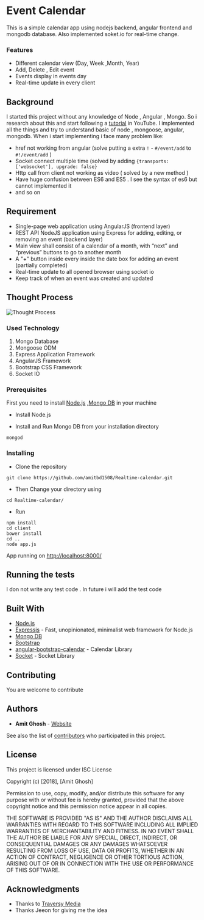 # Event Calendar


This is a simple calendar app using nodejs backend, angular frontend and mongodb database. Also implemented soket.io for real-time change.
### Features
* Different calendar view (Day, Week ,Month, Year)
* Add, Delete , Edit event
* Events display in events day
* Real-time update in every client

## Background
I started this project without any knowledge of Node , Angular , Mongo. So i research about this and start following a [tutorial](https://www.youtube.com/watch?v=eB9Fq9I5ocs) in YouTube. I implemented all the things and try to understand basic of node , mongoose, angular, mongodb. When i start implementing i face many problem like: 
* href not working from angular (solve putting a extra `!` -  `#/event/add` to `#!/event/add` )
* Socket connect multiple time (solved by adding `{transports: ['websocket'], upgrade: false}`
* Http call from client not working as video ( solved by a new method )
* Have huge confusion between ES6 and ES5 . I see the syntax of es6 but cannot implemented it 
* and so on 
## Requirement
* Single-page web application using AngularJS (frontend layer)
*  REST API NodeJS application using Express for adding, editing, or removing an event (backend layer)
*  Main view shall consist of a calendar of a month, with “next” and “previous” buttons to go to another month
*  A  "+" button inside every inside the date box for adding an event (partially completed)
*  Real-time update to all opened browser using socket io
*  Keep track of when an event was created and updated
##  Thought Process
![Thought Process](https://github.com/amitbd1508/Realtime-calendar/blob/master/realtime-caldender.png?raw=true)


### Used Technology
1. Mongo Database
2. Mongoose ODM
3. Express Application Framework
4. AngularJS Framework
5. Bootstrap CSS Framework
7. Socket IO

### Prerequisites

First you need to install [Node.js](https://nodejs.org/en/) ,[Mongo DB](https://www.mongodb.com/) in your machine 

* Install Node.js

* Install and Run Mongo DB from your installation directory   
```
mongod
```

### Installing
* Clone the repository
```
git clone https://github.com/amitbd1508/Realtime-calendar.git
```
* Then Change your directory using 
```
cd Realtime-calendar/
```
* Run 
```
npm install
cd client
bower install
cd ..
node app.js
```

App running on [http://localhost:8000/](http://localhost:8000/)

## Running the tests
I don not write any test code . In future i will add the test code 

## Built With
* [Node.js](https://nodejs.org/en/) 
* [Expressjs](https://expressjs.com/) - Fast, unopinionated, minimalist web framework for Node.js
* [Mongo DB](https://www.mongodb.com/)
* [Bootstrap](https://getbootstrap.com/)
* [angular-bootstrap-calendar](https://github.com/mattlewis92/angular-bootstrap-calendar) - Calendar Library
* [Socket](https://socket.io/) - Socket Library 


## Contributing

You are welcome to contribute


## Authors

* **Amit Ghosh** -  [Website](www.amitghosh.me)

See also the list of [contributors](https://github.com/amitbd1508/Realtime-calendar/graphs/contributors) who participated in this project.

## License

This project is licensed under ISC License

Copyright (c) [2018], [Amit Ghosh]

Permission to use, copy, modify, and/or distribute this software for any
purpose with or without fee is hereby granted, provided that the above
copyright notice and this permission notice appear in all copies.

THE SOFTWARE IS PROVIDED "AS IS" AND THE AUTHOR DISCLAIMS ALL WARRANTIES
WITH REGARD TO THIS SOFTWARE INCLUDING ALL IMPLIED WARRANTIES OF
MERCHANTABILITY AND FITNESS. IN NO EVENT SHALL THE AUTHOR BE LIABLE FOR
ANY SPECIAL, DIRECT, INDIRECT, OR CONSEQUENTIAL DAMAGES OR ANY DAMAGES
WHATSOEVER RESULTING FROM LOSS OF USE, DATA OR PROFITS, WHETHER IN AN
ACTION OF CONTRACT, NEGLIGENCE OR OTHER TORTIOUS ACTION, ARISING OUT OF
OR IN CONNECTION WITH THE USE OR PERFORMANCE OF THIS SOFTWARE.

## Acknowledgments

* Thanks to [Traversy Media](https://www.youtube.com/channel/UC29ju8bIPH5as8OGnQzwJyA)
* Thanks Jeeon for giving me the idea  
